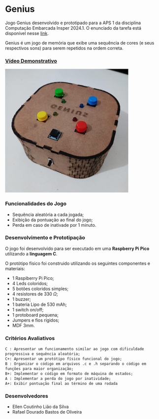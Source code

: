 # Genius
Jogo Genius desenvolvido e prototipado para a APS 1 da disciplina Computação Embarcada Insper 2024.1. O enunciado da tarefa está disponível nesse [link](https://insper-embarcados.github.io/site/aps/aps-1-genius/).

Genius é um jogo de memória que exibe uma sequência de cores (e seus respectivos sons) para serem repetidos na ordem correta.

### [Vídeo Demonstrativo](https://youtu.be/P4mHPx7z5Bs)

<img alt="Imagem do Protótipo" src="./prototipo_final.jpg" width="400rem">

### Funcionalidades do Jogo
- Sequência aleatória a cada jogada;
- Exibição da pontuação ao final do jogo;
- Perda em caso de inativade por 1 minuto.

### Desenvolvimento e Prototipação

O jogo foi desenvolvido para ser executado em uma **Raspberry Pi Pico** utilizando a **linguagem C**.

O protótipo físico foi construido utilizando os seguintes componentes e materiais:
- 1 Raspiberry Pi Pico;
- 4 Leds coloridos;
- 5 botões coloridos simples;
- 4 resistores de 330 $\Omega$;
- 1 buzzer;
- 1 bateria Lipo de 530 mAh;
- 1 switch on/off;
- 1 protoboard pequena;
- Jumpers e fios rígidos;
- MDF 3mm.


### Critérios Avaliativos
    C : Apresentar um funcionamento similar ao jogo com dificuldade progressiva e sequência aleatória;
    C+: Apresentar um protótipo físico funcional do jogo;
    B : Organizar o código em arquivos .c e .h separando o código em funções para maior organização;
    B+: Implementar o código em formato de máquina de estados;
    A : Implementar a perda do jogo por inatividade;
    A+: Exibir pontuação final ao término de uma rodada

### Desenvolvedores

- Ellen Coutinho Lião da Silva
- Rafael Dourado Bastos de Oliveira


